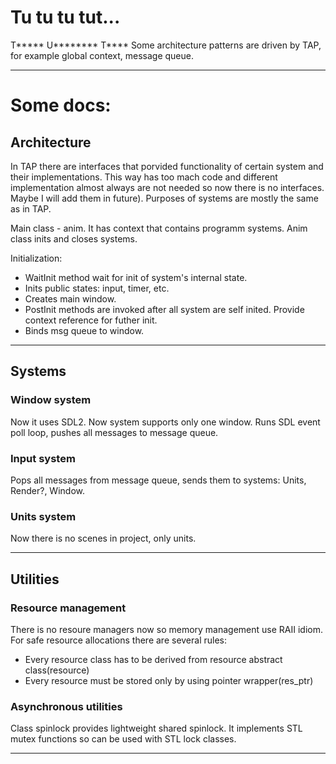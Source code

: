 # Tu tu tu tut...
T***** U******** T****
Some architecture patterns are driven by TAP, for example global context, message queue.

---
# Some docs:

## Architecture
In TAP there are interfaces that porvided functionality of certain system and their implementations.
This way has too mach code and different implementation almost always are not needed so now there is no interfaces. Maybe I will add them in future).
Purposes of systems are mostly the same as in TAP.

Main class - anim. It has context that contains programm systems. Anim class inits and closes systems.

Initialization:

- WaitInit method wait for init of system's internal state.
- Inits public states: input, timer, etc.
- Creates main window.
- PostInit methods are invoked after all system are self inited. Provide context reference for futher init.
- Binds msg queue to window.

---

## Systems

### Window system
Now it uses SDL2. Now system supports only one window. Runs SDL event poll loop, pushes all messages to message queue.

### Input system
Pops all messages from message queue, sends them to systems: Units, Render?, Window.

### Units system
Now there is no scenes in project, only units.

---

## Utilities

### Resource management
There is no resoure managers now so memory management use RAII idiom. For safe resource allocations there are several rules:
- Every resource class has to be derived from resource abstract class(resource)
- Every resource must be stored only by using pointer wrapper(res_ptr)

### Asynchronous utilities
Class spinlock provides lightweight shared spinlock. It implements STL mutex functions so can be used with STL lock classes.

---

